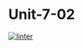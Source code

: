 # Unit-7-02
[![linter](https://github.com/Pranay-Tyagi/Unit-7-02/workflows/linter/badge.svg)](https://github.com/marketplace/actions/super-linter)
